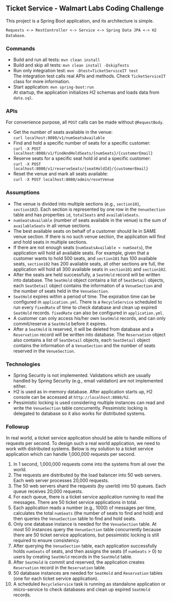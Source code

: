 ## Ticket Service - Walmart Labs Coding Challenge

This project is a Spring Boot application, and its architecture is simple.  

`Requests <-> RestController <-> Service <-> Spring Data JPA <-> H2 Database`.  

### Commands
* Build and run all tests: `mvn clean install`
* Build and skip all tests: `mvn clean install -DskipTests`
* Run only integration test: `mvn -Dtest=TicketServiceIT test`  
  The integration test calls real APIs and methods. Check `TicketServiceIT` class for more 
  information.
* Start application: `mvn spring-boot:run`  
  At startup, the application initializes H2 schemas and loads data from `data.sql`.  

### APIs
For convenience purpose, all `POST` calls can be made without `@RequestBody`.
* Get the number of seats available in the venue:  
  `curl localhost:8080/v1/numSeatsAvailable`
* Find and hold a specific number of seats for a specific customer:  
  `curl -X POST localhost:8080/v1/findAndHoldSeats/{numSeats}/{customerEmail}`
* Reserve seats for a specific seat hold id and a specific customer:  
  `curl -X POST localhost:8080/v1/reserveSeats/{seatHoldId}/{customerEmail}`
* Reset the venue and mark all seats available:  
  `curl -X POST localhost:8080/admin/resetVenue`

### Assumptions
* The venue is divided into multiple sections (e.g., `section101`, `section102`). Each section
  is represented by one row in the `VenueSection` table and has properties `id`, `totalSeats` and 
  `availableSeats`.
* `numSeatsAvailable` (number of seats available in the venue) is the sum of `availableSeats` 
  in all venue sections.
* The best available seats on behalf of a customer should lie in SAME venue section. If there is no 
  such venue section, the application will find and hold seats in multiple sections. 
* If there are not enough seats (`numSeatsAvailable < numSeats`), the application will hold all 
  available seats. For example, given that a customer wants to hold 500 seats, and 
  `section101` has 100 available seats, `section102` has 200 available seats, all other sections are 
  full, the application will hold all 300 available seats in `section101` and `section102`.
* After the seats are held successfully, a `SeatHold` record will be written into database. The 
  `SeatHold` object contains a list of `SeatDetail` objects, each `SeatDetail` object contains the 
  information of a `VenueSection` and the number of seats held in the `VenueSection`.
* `SeatHold` expires within a period of time. The expiration time can be configured in 
  `application.yml`. There is a `RecycleService` scheduled to run every `fixedRate` of time to 
  check database and clean up expired `SeatHold` records. `fixedRate` can also be configured in 
  `application.yml`.
* A customer can only access his/her own `SeatHold` records, and can only commit/reserve a 
  `SeatHold` before it expires.
* After a `SeatHold` is reserved, it will be deleted from database and a `Reservation` record will 
  be written into database. The `Reservation` object also contains a list of `SeatDetail` objects, 
  each `SeatDetail` object contains the information of a `VenueSection` and the number of seats 
  reserved in the `VenueSection`.

### Technologies
* Spring Security is not implemented. Validations which are usually handled by Spring Security 
  (e.g., email validation) are not implemented either.
* H2 is used as in-memory database. After application starts up, H2 console can be accessed at 
  `http://localhost:8080/h2`.
* Pessimistic locking is used considering multiple instances can read and write the `VenueSection` 
  table concurrently. Pessimistic locking is delegated to database so it also works for distributed
  systems.
  
### Followup
In real world, a ticket service application should be able to handle millions of requests per 
second. To design such a real world application, we need to work with distributed systems. Below is 
my solution to a ticket service application which can handle 1,000,000 requests per second.
1. In 1 second, 1,000,000 requests come into the systems from all over the world.
2. The requests are distributed by the load balancer into 50 web servers. Each web server processes 
   20,000 requests.
3. The 50 web servers shard the requests (by userId) into 50 queues. Each queue receives 20,000 
   requests.
4. For each queue, there is a ticket service application running to read the messages. There 
   are 50 ticket service applications in total. 
5. Each application reads a number (e.g., 1000) of messages per time, calculates the total 
   `numSeats` (the number of seats to find and hold) and then queries the `VenueSection` table to 
   find and hold seats.
6. Only one database instance is needed for the `VenueSection` table. At most 50 instances query the
   `VenueSection` table concurrently because there are 50 ticket service applications, but 
   pessimistic locking is still required to ensure consistency.
7. After querying the `VenueSection` table, each application successfully holds `numSeats` of seats, 
   and then assigns the seats (if `numSeats` > 0) to users by creating `SeatHold` records in the 
   `SeatHold` table.
8. After `SeatHold` is commit and reserved, the application creates `Reservation` record in the 
   `Reservation` table.
9. 50 database instances are needed for `SeatHold` and `Reservation` tables (one for each ticket
   service application).
10. A scheduled `RecycleService` task is running as standalone application or micro-service to check 
    databases and clean up expired `SeatHold` records.

